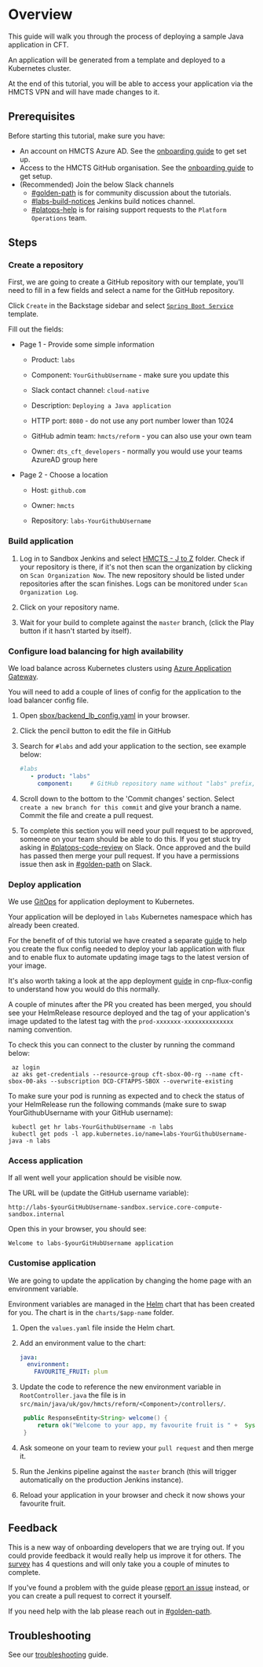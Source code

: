 # Overview

This guide will walk you through the process of deploying a sample Java application in CFT.

An application will be generated from a template and deployed to a Kubernetes cluster.

At the end of this tutorial, you will be able to access your application via the HMCTS VPN and will have made changes to it.

## Prerequisites

Before starting this tutorial, make sure you have:

- An account on HMCTS Azure AD. See the [onboarding guide](https://hmcts.github.io/onboarding/person/#azure-ad-groups) to get set up.
- Access to the HMCTS GitHub organisation. See the [onboarding guide](https://hmcts.github.io/onboarding/team/github.html#github) to get setup.
- (Recommended) Join the below Slack channels
  - [#golden-path](https://hmcts-reform.slack.com/app_redirect?channel=golden-path) is for community discussion about the tutorials.
  - [#labs-build-notices](https://hmcts-reform.slack.com/app_redirect?channel=labs-build-notices) Jenkins build notices channel.
  - [#platops-help](https://hmcts-reform.slack.com/app_redirect?channel=platops-help) is for raising support requests to the `Platform Operations` team.

## Steps

### Create a repository

First, we are going to create a GitHub repository with our template, you'll need to fill in a few fields and select a name for the GitHub repository.

Click `Create` in the Backstage sidebar and select [`Spring Boot Service`](https://backstage.platform.hmcts.net/create) template.

   Fill out the fields:

- Page 1 - Provide some simple information
  - Product:                       `labs`

  - Component:                     `YourGithubUsername` - make sure you update this

  - Slack contact channel:         `cloud-native`

  - Description:                   `Deploying a Java application`

  - HTTP port:                     `8080` - do not use any port number lower than 1024

  - GitHub admin team:             `hmcts/reform` - you can also use your own team

  - Owner:                         `dts_cft_developers` - normally you would use your teams AzureAD group here

- Page 2 - Choose a location
  - Host:                          `github.com`

  - Owner:                         `hmcts`

  - Repository:                    `labs-YourGithubUsername`

### Build application

1. Log in to Sandbox Jenkins and select [HMCTS - J to Z](https://sandbox-build.platform.hmcts.net/job/HMCTS_j_to_z_Sandbox/) folder. Check if your repository is there, if it's not then scan the organization by clicking on `Scan Organization Now`.
The new repository should be listed under repositories after the scan finishes.
Logs can be monitored under `Scan Organization Log`.

1. Click on your repository name.

1. Wait for your build to complete against the `master` branch, (click the Play button if it hasn't started by itself).

### Configure load balancing for high availability

We load balance across Kubernetes clusters using [Azure Application Gateway](https://docs.microsoft.com/en-us/azure/application-gateway/overview).

You will need to add a couple of lines of config for the application to the load balancer config file.

1. Open [sbox/backend_lb_config.yaml](https://github.com/hmcts/azure-platform-terraform/blob/master/environments/sbox/backend_lb_config.yaml) in your browser.
1. Click the pencil button to edit the file in GitHub
1. Search for `#labs` and add your application to the section, see example below:

   ```yaml
   #labs
      - product: "labs"
        component:     # GitHub repository name without "labs" prefix, e.g. `YourGithubUsername`
   ```

1. Scroll down to the bottom to the 'Commit changes' section. Select `create a new branch for this commit` and give your branch a name. Commit the file and create a pull request.

1. To complete this section you will need your pull request to be approved, someone on your team should be able to do this.
If you get stuck try asking in [#platops-code-review](https://hmcts-reform.slack.com/app_redirect?channel=golden-path) on Slack.
Once approved and the build has passed then merge your pull request.
If you have a permissions issue then ask in [#golden-path](https://hmcts-reform.slack.com/app_redirect?channel=golden-path) on Slack.

### Deploy application

We use [GitOps](https://www.weave.works/technologies/gitops/) for application deployment to Kubernetes.

Your application will be deployed in `labs` Kubernetes namespace which has already been created.

For the benefit of of this tutorial we have created a separate [guide](https://github.com/hmcts/cnp-flux-config/blob/master/labs/README.md#creating-the-flux-config-for-your-lab-application) to help you create the flux config needed to deploy your lab application with flux and to enable flux to automate updating image tags to the latest version of your image.

It's also worth taking a look at the app deployment [guide](https://github.com/hmcts/cnp-flux-config/blob/master/docs/app-deployment-v2.md#application) in cnp-flux-config to understand how you would do this normally.

A couple of minutes after the PR you created has been merged, you should see your HelmRelease resource deployed and the tag of your application's image updated to the latest tag with the `prod-xxxxxxx-xxxxxxxxxxxxxx` naming convention.

To check this you can connect to the cluster by running the command below:

```command
 az login
 az aks get-credentials --resource-group cft-sbox-00-rg --name cft-sbox-00-aks --subscription DCD-CFTAPPS-SBOX --overwrite-existing
```

To make sure your pod is running as expected and to check the status of your HelmRelease run the following commands (make sure to swap YourGithubUsername with your GitHub username):

```command
 kubectl get hr labs-YourGithubUsername -n labs
 kubectl get pods -l app.kubernetes.io/name=labs-YourGithubUsername-java -n labs
```

### Access application

If all went well your application should be visible now.

The URL will be (update the GitHub username variable):

   ```text
   http://labs-$yourGitHubUsername-sandbox.service.core-compute-sandbox.internal 
   ```  

Open this in your browser, you should see:

```text
Welcome to labs-$yourGitHubUsername application
```

### Customise application

We are going to update the application by changing the home page with an environment variable.

Environment variables are managed in the [Helm](https://helm.sh) chart that has been created for you.
The chart is in the `charts/$app-name` folder.

1. Open the `values.yaml` file inside the Helm chart.  

1. Add an environment value to the chart:

   ```yaml
   java:
     environment:
       FAVOURITE_FRUIT: plum
   ```

1. Update the code to reference the new environment variable in `RootController.java` the file is in `src/main/java/uk/gov/hmcts/reform/<Component>/controllers/`.

   ```java
    public ResponseEntity<String> welcome() {
        return ok("Welcome to your app, my favourite fruit is " +  System.getenv("FAVOURITE_FRUIT"));
    }
   ```

1. Ask someone on your team to review your `pull request` and then merge it.

1. Run the Jenkins pipeline against the `master` branch (this will trigger automatically on the production Jenkins instance).

1. Reload your application in your browser and check it now shows your favourite fruit.

## Feedback

[comment]: <> (As of December 2021)
This is a new way of onboarding developers that we are trying out.
If you could provide feedback it would really help us improve it for others.
The [survey](https://forms.office.com/r/P2YbcLVAr4) has 4 questions and will only take you a couple of minutes to complete.

If you've found a problem with the guide please [report an issue](https://github.com/hmcts/golden-path-java/issues) instead, or you can create a pull request to correct it yourself.

If you need help with the lab please reach out in [#golden-path](https://hmcts-reform.slack.com/app_redirect?channel=golden-path).

## Troubleshooting

See our [troubleshooting](https://hmcts.github.io/ways-of-working/troubleshooting/#troubleshooting-issues) guide.
